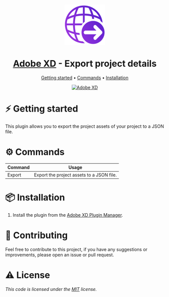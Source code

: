<div align="center">

![logo.png](./images/icon.png)

# [Adobe XD][xd-url] - Export project details

[Getting started](#getting-started) • [Commands](#commands) • [Installation](#installation)

[![Adobe XD][xd-shield]][xd-url]

</div>

# ⚡️ Getting started

This plugin allows you to export the project assets of your project to a JSON file.

# ⚙️ Commands

| Command | Usage                                     |
| ------- | ----------------------------------------- |
| Export  | Export the project assets to a JSON file. |

# 📦 Installation

1. Install the plugin from the [Adobe XD Plugin Manager][xd-plugin-manager].

# 🥇 Contributing

Feel free to contribute to this project, if you have any suggestions or improvements, please open an issue or pull request.

# ⚠️ License

_This code is licensed under the [MIT]("https://github.com/RafaelRCamargo/from-reddit-to-shorts/blob/master/LICENSE") license._

<!-- Variables -->

[xd-shield]: https://img.shields.io/badge/Adobe%20XD-CC%202019%20and%20above-blue
[xd-plugin-manager]: https://www.adobe.com/br/products/xd/features/plugins.html
[xd-url]: https://www.adobe.com/br/products/xd.html
